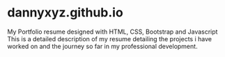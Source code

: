 # dannyxyz.github.io
My Portfolio resume designed with HTML, CSS, Bootstrap and Javascript
This is a detailed description of my resume detailing the projects i have worked on and the journey so far in my professional development.
